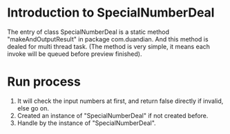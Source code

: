 # Introduction to SpecialNumberDeal

The entry of class SpecialNumberDeal is a static method "makeAndOutputResult" in package com.duandian. And this method
is dealed for multi thread task. (The method is very simple, it means each invoke will be queued before preview finished).

# Run process
1. It will check the input numbers at first, and return false directly if invalid, else go on.
2. Created an instance of "SpecialNumberDeal" if not created before.
3. Handle by the instance of "SpecialNumberDeal".